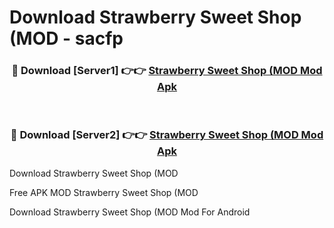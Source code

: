 # Download Strawberry Sweet Shop (MOD - sacfp



<div align="center">
<h3>🔴 Download [Server1] 👉👉 <a href="https://momento.my/?title=Strawberry_Sweet_Shop_(MOD">Strawberry Sweet Shop (MOD Mod Apk</a></h3><br>

<h3>🔴 Download [Server2] 👉👉 <a href="https://momento.my/?title=Strawberry_Sweet_Shop_(MOD">Strawberry Sweet Shop (MOD Mod Apk</a></h3>
</div>



Download Strawberry Sweet Shop (MOD 

Free APK MOD Strawberry Sweet Shop (MOD 

Download Strawberry Sweet Shop (MOD Mod For Android
